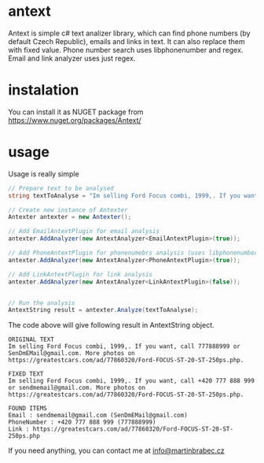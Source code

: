 # antext
Antext is simple c# text analizer library, which can find phone numbers (by default Czech Republic), emails and links in text. It can also replace them with fixed value. Phone number search uses libphonenumber and regex. Email and link analyzer uses just regex. 

# instalation

You can install it as NUGET package from https://www.nuget.org/packages/Antext/ 

# usage

Usage is really simple

```csharp
// Prepare text to be analysed
string textToAnalyse = "Im selling Ford Focus combi, 1999,. If you want, call 777888999 or SenDmEMail@gmail.com. More photos on https://greatestcars.com/ad/77860320/Ford-FOCUS-1999-85kw.php.";

// Create new instance of Antexter
Antexter antexter = new Antexter();

// Add EmailAntextPlugin for email analysis
antexter.AddAnalyzer(new AntextAnalyzer<EmailAntextPlugin>(true));

// Add PhoneAntextPlugin for phonenumebrs analysis (uses libphonenumber)
antexter.AddAnalyzer(new AntextAnalyzer<PhoneAntextPlugin>(true));

// Add LinkAntextPlugin for link analysis
antexter.AddAnalyzer(new AntextAnalyzer<LinkAntextPlugin>(false));


// Run the analysis
AntextString result = antexter.Analyze(textToAnalyse);
```

The code above will give following result in AntextString object.

````
ORIGINAL TEXT
Im selling Ford Focus combi, 1999,. If you want, call 777888999 or SenDmEMail@gmail.com. More photos on https://greatestcars.com/ad/77860320/Ford-FOCUS-ST-20-ST-250ps.php.

FIXED TEXT
Im selling Ford Focus combi, 1999,. If you want, call +420 777 888 999 or sendmemail@gmail.com. More photos on https://greatestcars.com/ad/77860320/Ford-FOCUS-ST-20-ST-250ps.php.

FOUND ITEMS
Email : sendmemail@gmail.com (SenDmEMail@gmail.com)
PhoneNumber : +420 777 888 999 (777888999)
Link : https://greatestcars.com/ad/77860320/Ford-FOCUS-ST-20-ST-250ps.php
````

If you need anything, you can contact me at info@martinbrabec.cz


